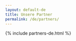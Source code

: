 ```yaml
---
layout: default-de
title: Unsere Partner
permalink: /de/partners/
---
```


{% include partners-de.html %}
